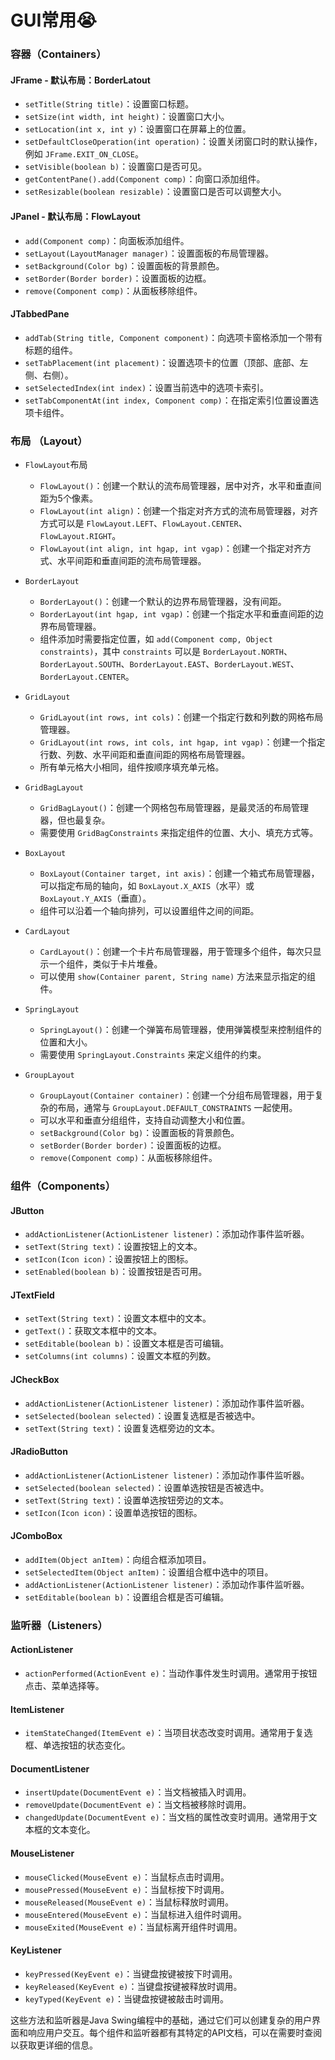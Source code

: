 # GUI常用😭

### 容器（Containers）

#### JFrame - 默认布局：BorderLatout
- `setTitle(String title)`：设置窗口标题。
- `setSize(int width, int height)`：设置窗口大小。
- `setLocation(int x, int y)`：设置窗口在屏幕上的位置。
- `setDefaultCloseOperation(int operation)`：设置关闭窗口时的默认操作，例如 `JFrame.EXIT_ON_CLOSE`。
- `setVisible(boolean b)`：设置窗口是否可见。
- `getContentPane().add(Component comp)`：向窗口添加组件。
- `setResizable(boolean resizable)`：设置窗口是否可以调整大小。

#### JPanel - 默认布局：FlowLayout
- `add(Component comp)`：向面板添加组件。
- `setLayout(LayoutManager manager)`：设置面板的布局管理器。
- `setBackground(Color bg)`：设置面板的背景颜色。
- `setBorder(Border border)`：设置面板的边框。
- `remove(Component comp)`：从面板移除组件。

#### JTabbedPane
- `addTab(String title, Component component)`：向选项卡窗格添加一个带有标题的组件。
- `setTabPlacement(int placement)`：设置选项卡的位置（顶部、底部、左侧、右侧）。
- `setSelectedIndex(int index)`：设置当前选中的选项卡索引。
- `setTabComponentAt(int index, Component comp)`：在指定索引位置设置选项卡组件。

### 布局 （Layout）

- `FlowLayout`布局
    - `FlowLayout()`：创建一个默认的流布局管理器，居中对齐，水平和垂直间距为5个像素。
    - `FlowLayout(int align)`：创建一个指定对齐方式的流布局管理器，对齐方式可以是 `FlowLayout.LEFT`、`FlowLayout.CENTER`、`FlowLayout.RIGHT`。
    - `FlowLayout(int align, int hgap, int vgap)`：创建一个指定对齐方式、水平间距和垂直间距的流布局管理器。

- `BorderLayout`
    - `BorderLayout()`：创建一个默认的边界布局管理器，没有间距。
    - `BorderLayout(int hgap, int vgap)`：创建一个指定水平和垂直间距的边界布局管理器。
    - 组件添加时需要指定位置，如 `add(Component comp, Object constraints)`，其中 `constraints` 可以是 `BorderLayout.NORTH`、`BorderLayout.SOUTH`、`BorderLayout.EAST`、`BorderLayout.WEST`、`BorderLayout.CENTER`。

- `GridLayout`
    - `GridLayout(int rows, int cols)`：创建一个指定行数和列数的网格布局管理器。
    - `GridLayout(int rows, int cols, int hgap, int vgap)`：创建一个指定行数、列数、水平间距和垂直间距的网格布局管理器。
    - 所有单元格大小相同，组件按顺序填充单元格。

- `GridBagLayout`
    - `GridBagLayout()`：创建一个网格包布局管理器，是最灵活的布局管理器，但也最复杂。
    - 需要使用 `GridBagConstraints` 来指定组件的位置、大小、填充方式等。

- `BoxLayout`
    - `BoxLayout(Container target, int axis)`：创建一个箱式布局管理器，可以指定布局的轴向，如 `BoxLayout.X_AXIS`（水平）或 `BoxLayout.Y_AXIS`（垂直）。
    - 组件可以沿着一个轴向排列，可以设置组件之间的间距。

- `CardLayout`
    - `CardLayout()`：创建一个卡片布局管理器，用于管理多个组件，每次只显示一个组件，类似于卡片堆叠。
    - 可以使用 `show(Container parent, String name)` 方法来显示指定的组件。

- `SpringLayout`
    - `SpringLayout()`：创建一个弹簧布局管理器，使用弹簧模型来控制组件的位置和大小。
    - 需要使用 `SpringLayout.Constraints` 来定义组件的约束。

- `GroupLayout`
    - `GroupLayout(Container container)`：创建一个分组布局管理器，用于复杂的布局，通常与 `GroupLayout.DEFAULT_CONSTRAINTS` 一起使用。
    - 可以水平和垂直分组组件，支持自动调整大小和位置。
    - `setBackground(Color bg)`：设置面板的背景颜色。
    - `setBorder(Border border)`：设置面板的边框。
    - `remove(Component comp)`：从面板移除组件。

### 组件（Components）

#### JButton
- `addActionListener(ActionListener listener)`：添加动作事件监听器。
- `setText(String text)`：设置按钮上的文本。
- `setIcon(Icon icon)`：设置按钮上的图标。
- `setEnabled(boolean b)`：设置按钮是否可用。

#### JTextField
- `setText(String text)`：设置文本框中的文本。
- `getText()`：获取文本框中的文本。
- `setEditable(boolean b)`：设置文本框是否可编辑。
- `setColumns(int columns)`：设置文本框的列数。

#### JCheckBox
- `addActionListener(ActionListener listener)`：添加动作事件监听器。
- `setSelected(boolean selected)`：设置复选框是否被选中。
- `setText(String text)`：设置复选框旁边的文本。

#### JRadioButton
- `addActionListener(ActionListener listener)`：添加动作事件监听器。
- `setSelected(boolean selected)`：设置单选按钮是否被选中。
- `setText(String text)`：设置单选按钮旁边的文本。
- `setIcon(Icon icon)`：设置单选按钮的图标。

#### JComboBox
- `addItem(Object anItem)`：向组合框添加项目。
- `setSelectedItem(Object anItem)`：设置组合框中选中的项目。
- `addActionListener(ActionListener listener)`：添加动作事件监听器。
- `setEditable(boolean b)`：设置组合框是否可编辑。

### 监听器（Listeners）

#### ActionListener
- `actionPerformed(ActionEvent e)`：当动作事件发生时调用。通常用于按钮点击、菜单选择等。

#### ItemListener
- `itemStateChanged(ItemEvent e)`：当项目状态改变时调用。通常用于复选框、单选按钮的状态变化。

#### DocumentListener
- `insertUpdate(DocumentEvent e)`：当文档被插入时调用。
- `removeUpdate(DocumentEvent e)`：当文档被移除时调用。
- `changedUpdate(DocumentEvent e)`：当文档的属性改变时调用。通常用于文本框的文本变化。

#### MouseListener
- `mouseClicked(MouseEvent e)`：当鼠标点击时调用。
- `mousePressed(MouseEvent e)`：当鼠标按下时调用。
- `mouseReleased(MouseEvent e)`：当鼠标释放时调用。
- `mouseEntered(MouseEvent e)`：当鼠标进入组件时调用。
- `mouseExited(MouseEvent e)`：当鼠标离开组件时调用。

#### KeyListener
- `keyPressed(KeyEvent e)`：当键盘按键被按下时调用。
- `keyReleased(KeyEvent e)`：当键盘按键被释放时调用。
- `keyTyped(KeyEvent e)`：当键盘按键被敲击时调用。

这些方法和监听器是Java Swing编程中的基础，通过它们可以创建复杂的用户界面和响应用户交互。每个组件和监听器都有其特定的API文档，可以在需要时查阅以获取更详细的信息。